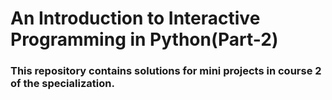 # An Introduction to Interactive Programming in Python(Part-2)
### This repository contains solutions for mini projects in course 2 of the specialization.
